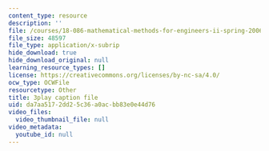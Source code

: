 ```yaml
---
content_type: resource
description: ''
file: /courses/18-086-mathematical-methods-for-engineers-ii-spring-2006/da7aa5172dd25c36a0acbb83e0e44d76_NEsObJTwDXI.vtt
file_size: 48597
file_type: application/x-subrip
hide_download: true
hide_download_original: null
learning_resource_types: []
license: https://creativecommons.org/licenses/by-nc-sa/4.0/
ocw_type: OCWFile
resourcetype: Other
title: 3play caption file
uid: da7aa517-2dd2-5c36-a0ac-bb83e0e44d76
video_files:
  video_thumbnail_file: null
video_metadata:
  youtube_id: null
---
```

